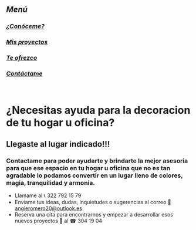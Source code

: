 ## ***Menú***
### [*¿Conóceme?*](./about.md)<br/>
### [*Mis proyectos*](./gallery.md)<br/>
### [*Te ofrezco*](./services.md)<br/>
### [*Contáctame*](./contact.md)<br/>
</br>

# **¿Necesitas ayuda para la decoracion de tu hogar u oficina?**

## **Llegaste al lugar indicado!!!**

### Contactame para poder ayudarte y brindarte la mejor asesoria para que ese espacio en tu hogar u oficina que no es tan agradable lo podamos convertir en un lugar lleno de colores, magia, tranquilidad y armonia. 

+ Llamame al 📞 322 792 15 79
+ Enviame tus ideas, dudas, inquietudes o sugerencias al correo 💌 angieromero20@outlook.es
+ Reserva una cita para encontrarnos y empezar a desarrollar esos nuevos proyectos 📆 al ☎ 304 19 04

